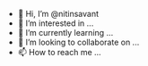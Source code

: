 - 👋 Hi, I’m @nitinsavant
- 👀 I’m interested in ...
- 🌱 I’m currently learning ...
- 💞️ I’m looking to collaborate on ...
- 📫 How to reach me ...

<!---
nitinsavant/nitinsavant is a ✨ special ✨ repository because its `README.md` (this file) appears on your GitHub profile.
You can click the Preview link to take a look at your changes.
--->
